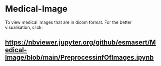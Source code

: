 # Medical-Image

To view medical images that are in dicom format. 
For the better visualisation, click: 

https://nbviewer.jupyter.org/github/esmasert/Medical-Image/blob/main/PreprocessinfOfImages.ipynb
-
